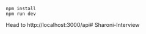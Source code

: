 ```
npm install
npm run dev
```

Head to http://localhost:3000/api#   S h a r o n i - I n t e r v i e w  
 